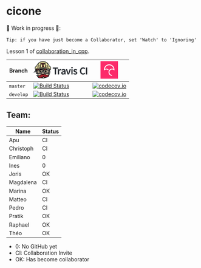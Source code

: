 # cicone

:construction: Work in progress :construction::

```
Tip: if you have just become a Collaborator, set 'Watch' to 'Ignoring'
```

Lesson 1 of [collaboration_in_cpp](https://github.com/richelbilderbeek/collaboration_in_cpp).

Branch|[![Travis CI logo](pics/TravisCI.png)](https://travis-ci.org)|[![Codecov logo](pics/Codecov.png)](https://www.codecov.io)
---|---|---
`master` |[![Build Status](https://travis-ci.org/richelbilderbeek/cicone.svg?branch=master)](https://travis-ci.org/richelbilderbeek/cicone)|[![codecov.io](https://codecov.io/github/richelbilderbeek/cicone/coverage.svg?branch=master)](https://codecov.io/github/richelbilderbeek/cicone/branch/master)
`develop`|[![Build Status](https://travis-ci.org/richelbilderbeek/cicone.svg?branch=develop)](https://travis-ci.org/richelbilderbeek/cicone)|[![codecov.io](https://codecov.io/github/richelbilderbeek/cicone/coverage.svg?branch=develop)](https://codecov.io/github/richelbilderbeek/cicone/branch/develop)



## Team:

Name     |Status
---------|------
Apu      |CI
Christoph|CI
Emiliano |0
Ines     |0
Joris    |OK
Magdalena|CI
Marina   |OK
Matteo   |CI
Pedro    |CI
Pratik   |OK
Raphael  |OK
Théo     |OK

 * 0: No GitHub yet
 * CI: Collaboration Invite
 * OK: Has become collaborator
